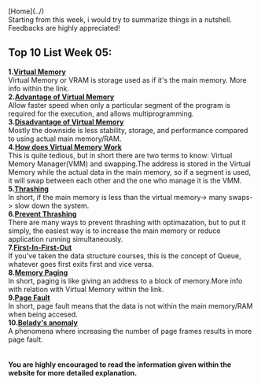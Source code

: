 ﻿---
permalink: /W05/
---
<br>
[Home](../)
<br>
Starting from this week, i would try to summarize things in a nutshell. Feedbacks are highly appreciated!
<br>

## Top 10 List Week 05:<br>
**1.[Virtual Memory](https://searchstorage.techtarget.com/definition/virtual-memory)**<br>
Virtual Memory or VRAM is storage used as if it's the main memory. More info within the link.<br>
**2.[Advantage of Virtual Memory](https://www.guru99.com/virtual-memory-in-operating-system.html)**<br>
Allow faster speed when only a particular segment of the program is required for the execution, and allows multiprogramming. <br>
**3.[Disadvantage of Virtual Memory](https://www.guru99.com/virtual-memory-in-operating-system.html)**<br>
Mostly the downside is less stability, storage, and performance compared to using actual main memory/RAM.<br>
**4.[How does Virtual Memory Work](https://www.enterprisestorageforum.com/storage-hardware/virtual-memory.html)**<br>
This is quite tedious, but in short there are two terms to know: Virtual Memory Manager(VMM) and swapping.The address is stored in the Virtual Memory while the actual data in the main memory,
so if a segment is used, it will swap between each other and the one who manage it is the VMM.<br>
**5.[Thrashing](https://www.enterprisestorageforum.com/storage-hardware/virtual-memory.html)**<br>
In short, if the main memory is less than the virtual memory-> many swaps-> slow down the system.<br>
**6.[Prevent Thrashing](https://www.enterprisestorageforum.com/storage-hardware/virtual-memory.html)**<br>
There are many ways to prevent thrashing with optimazation, but to put it simply, the easiest way is to increase the main memory or reduce application running simultaneously.<br>
**7.[First-In-First-Out](https://www.geeksforgeeks.org/fifo-vs-lifo-approach-in-programming/)**<br>
If you've taken the data structure courses, this is the concept of Queue, whatever goes first exits first and vice versa.<br>
**8.[Memory Paging](https://www.enterprisestorageforum.com/storage-hardware/paging-and-segmentation.html)**<br>
In short, paging is like giving an address to a block of memory.More info with relation with Virtual Memory within the link.<br>
**9.[Page Fault](https://techterms.com/definition/page_fault)**<br>
In short, page fault means that the data is not within the main memory/RAM when being accesed.<br>
**10.[Belady's anomaly](https://www.geeksforgeeks.org/beladys-anomaly-in-page-replacement-algorithms/)**<br>
A phenomena where increasing the number of page frames results in more page fault.<br>
<br>
<br>
**You are highly encouraged to read the information given within the website for more detailed explanation.**
